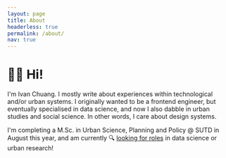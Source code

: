 ```yaml
---
layout: page
title: About
headerless: true
permalink: /about/
nav: true
---
```


# 👋🏼 Hi!

I'm Ivan Chuang. I mostly write about experiences within technological and/or urban systems. I originally wanted to be a frontend engineer, but eventually specialised in data science, and now I also dabble in urban studies and social science. In other words, I care about design systems. 

I'm completing a M.Sc. in Urban Science, Planning and Policy @ SUTD in August this year, and am currently 🔍 [looking for roles](https://www.linkedin.com/in/vnck/) in data science or urban research!